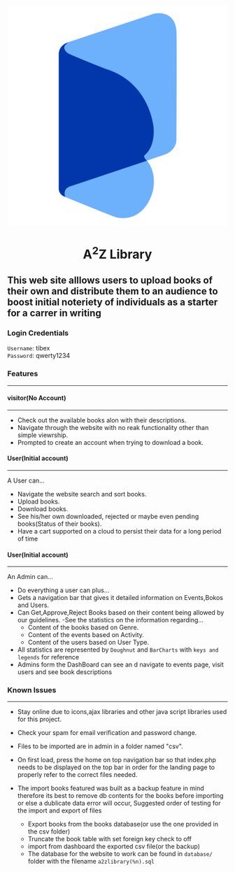 ![](https://github.com/WEB-DDPE-Group-8/Elibrary-php/blob/main/multimedia/logo.png)

# <center> A<sup>2</sup>Z Library </center>

## This web site alllows users to upload books of their own and distribute them to an audience to boost initial noteriety of individuals as a starter for a carrer in writing

### Login Credentials

`Username`: tibex <br>
`Password`: qwerty1234

### Features

---

#### visitor(No Account)

---

- Check out the available books alon with their descriptions.
- Navigate through the website with no reak functionality other than simple viewrship.
- Prompted to create an account when trying to download a book.

#### User(Initial account)

---

A User can...

- Navigate the website search and sort books.
- Upload books.
- Download books.
- See his/her own downloaded, rejected or maybe even pending books(Status of their books).
- Have a cart supported on a cloud to persist their data for a long period of time

#### User(Initial account)

---

An Admin can...

- Do everything a user can plus...
- Gets a navigation bar that gives it detailed information on Events,Bokos and Users.
- Can Get,Approve,Reject Books based on their content being allowed by our guidelines.
  -See the statistics on the information regarding...
  - Content of the books based on Genre.
  - Content of the events based on Activity.
  - Content of the users based on User Type.
- All statistics are represented by `Doughnut` and `BarCharts` with `keys and legends` for reference
- Admins form the DashBoard can see an d navigate to events page, visit users and see book descriptions

### Known Issues

---

- Stay online due to icons,ajax libraries and other java script libraries used for this project.
- Check your spam for email verification and password change.
- Files to be imported are in admin in a folder named "csv".
- On first load, press the home on top navigation bar so that index.php needs to be displayed on the top bar in order for the landing page to properly refer to the correct files needed.

- The import books featured was built as a backup feature in mind therefore its best to remove db contents for the books before importing or else a dublicate data error will occur,
  Suggested order of testing for the import and export of files
  - Export books from the books database(or use the one provided in the csv folder)
  - Truncate the book table with set foreign key check to off <br>
  - import from dashboard the exported csv file(or the backup) <br>
  - The database for the website to work can be found in `database/` folder with the filename `a2zlibrary(%n).sql`
